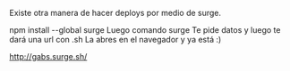 Existe otra manera de hacer deploys por medio de surge.

npm install --global surge
Luego comando surge 
Te pide datos y luego te dará una url con .sh
La abres en el navegador y ya está :)

http://gabs.surge.sh/
